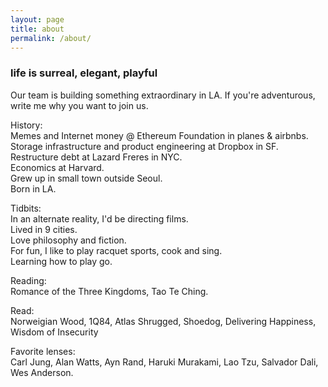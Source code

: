 ```yaml
---
layout: page
title: about
permalink: /about/
---
```


<h3>life is surreal, elegant, playful</h3>

Our team is building something extraordinary in LA. If you're adventurous, write me why you want to join us.<br/>

History:<br/>
Memes and Internet money @ Ethereum Foundation in planes & airbnbs.<br/>
Storage infrastructure and product engineering at Dropbox in SF.<br/>
Restructure debt at Lazard Freres in NYC.<br/>
Economics at Harvard.<br/>
Grew up in small town outside Seoul.<br/>
Born in LA.<br/>

Tidbits:<br/>
In an alternate reality, I'd be directing films.<br/>
Lived in 9 cities.<br/>
Love philosophy and fiction.<br/>
For fun, I like to play racquet sports, cook and sing.<br/>
Learning how to play go.<br/>

Reading:<br/>
Romance of the Three Kingdoms, Tao Te Ching.
<br/>

Read: <br/>
Norweigian Wood,
1Q84,
Atlas Shrugged,
Shoedog,
Delivering Happiness,
Wisdom of Insecurity<br/>

Favorite lenses: <br/>
Carl Jung, Alan Watts, Ayn Rand, Haruki Murakami, Lao Tzu, Salvador Dali, Wes Anderson.<br/>
